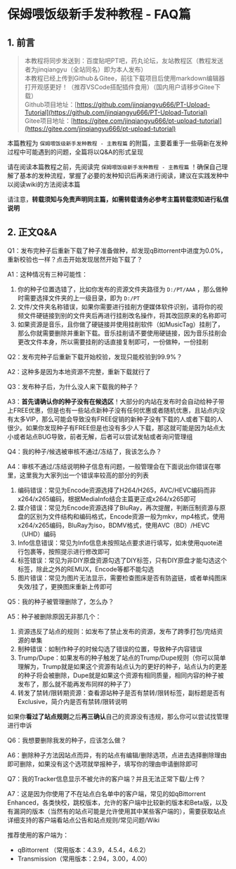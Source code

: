 # 保姆喂饭级新手发种教程 - FAQ篇

## 1. 前言

> 本教程将同步发送到：百度贴吧PT吧，药丸论坛，友站教程区（教程发送者为jinqiangyu（全站同名）即为本人发布）  
> 本教程已经上传到Github＆Gitee，前往下载项目后使用markdown编辑器打开观感更好！（推荐VSCode搭配插件食用）（国内用户请移步Gitee下载）  
> Github项目地址：[https://github.com/jinqiangyu666/PT-Upload-Tutorial](https://github.com/jinqiangyu666/PT-Upload-Tutorial)  
> Gitee项目地址：[https://gitee.com/jinqiangyu666/pt-upload-tutorial](https://gitee.com/jinqiangyu666/pt-upload-tutorial)  

本篇教程为 `保姆喂饭级新手发种教程 - 主教程篇` 的附篇，主要着重于一些萌新在发种过程中可能遇到的问题，全篇将以Q&A的形式呈现

请在阅读本篇教程之前，先阅读完 `保姆喂饭级新手发种教程 - 主教程篇` ！确保自己理解了基本的发种流程，掌握了必要的发种知识后再来进行阅读，建议在实践发种中以阅读wiki的方法阅读本篇

请注意，**转载须知与免责声明同主篇，如需转载请务必参考主篇转载须知进行私信说明**

## 2. 正文Q&A

Q1：发布完种子后重新下载了种子准备做种，却发现qBittorrent中进度为0.0%，重新校验也一样？点击开始发现居然开始下载了？

A1：这种情况有三种可能性：

1. 你的种子位置选错了，比如你发布的资源文件夹路径为 `D:/PT/AAA` ，那么做种时需要选择文件夹的上一级目录，即为 `D:/PT`
2. 文件/文件夹名称错误，如果你需要进行挂削方便媒体软件识别，请将你的视频文件硬链接到别的文件夹后再进行挂削改名操作，将其改回原来的名称即可
3. 如果资源是音乐，且你做了硬链接并使用挂削软件（如MusicTag）挂削了，那么你就需要删除并重新下载。音乐挂削请不要使用硬链接，因为音乐挂削会更改文件本身，所以需要挂削的话直接复制即可，一份做种，一份挂削

Q2：发布完种子后重新下载开始校验，发现只能校验到99.9%？

A2：这种多是因为本地资源不完整，重新下载就行了

Q3：发布种子后，为什么没人来下载我的种子？

A3：**首先请确认你的种子没有在候选区**！大部分的内站在发布时会自动给种子带上FREE优惠，但是也有一些站点新种子没有任何优惠或者随机优惠，且站点内没有太多VIP，那么可能会导致没有FREE促销的新种子没有下载的人或者下载的人很少。如果你发现种子有FREE但是也没有多少人下载，那这就可能是因为站点太小或者站点BUG导致，前者无解，后者可以尝试发帖或者询问管理组

Q4：我的种子/候选被审核不通过/冻结了，我该怎么办？

A4：审核不通过/冻结说明种子信息有问题，一般管理会在下面说出你错误在哪里，这里我为大家列出一个错误率较高的部分的列表

1. 编码错误：常见为Encode资源选择了H264/H265，AVC/HEVC编码而非x264/x265编码，根据MediaInfo结合主篇更正成x264/x265即可
2. 媒介错误：常见为Encode资源选择了BluRay，再次提醒，判断压制资源与原盘的区别为文件结构和编码格式，Encode资源一般为mkv，mp4格式，使用x264/x265编码，BluRay为iso，BDMV格式，使用AVC（BD）/HEVC（UHD）编码
3. Info信息错误：常见为Info信息未按照站点要求进行填写，如未使用quote进行包裹等，按照提示进行修改即可
4. 标签错误：常见为非DIY原盘资源勾选了DIY标签，只有DIY原盘才能勾选这个标签，除此之外的REMUX，Encode等都不能勾选
5. 图片错误：常见为图片无法显示，需要检查图床是否有防盗链，或者单纯图床失效/挂了，更换图床重新上传即可

Q5：我的种子被管理删除了，怎么办？

A5：种子被删除原因无非那几个：

1. 资源违反了站点的规则：如发布了禁止发布的资源，发布了跨季打包/完结资源的单集
2. 制种错误：如制作种子的时候勾选了错误的位置，导致种子内容错误
3. Trump/Dupe：如果发布的种子触发了站点的Trump/Dupe规则（你可以简单理解为，Trump就是如果这个资源有站点认为的更好的种子，站点认为的更差的种子将会被删除，Dupe就是如果这个资源有相同质量，相同内容的种子被发布了，那么就不能再发布同样的种子了）
4. 转发了禁转/限转期资源：查看源站种子是否有禁转/限转标签，副标题是否有Exclusive，简介内是否有禁转/限转说明

如果你**看过了站点规则**之后**再三确认**自己的资源没有违规，那么你可以尝试找管理进行申诉

Q6：我想要删除我发的种子，应该怎么做？

A6：删除种子方法因站点而异，有的站点有编辑/删除选项，点进去选择删除理由即可删除，如果没有这个选项就举报种子，填写你的理由申请删除即可

Q7：我的Tracker信息显示不被允许的客户端？并且无法正常下载/上传？

A7：这是因为你使用了不在站点白名单中的客户端，常见的如qBittorrent Enhanced，各类快校，跳校版本，允许的客户端中比较新的版本和Beta版，以及有漏洞的版本（当然有的站点可能是允许使用其中某些客户端的），需要获取站点详细支持的客户端看站点公告和站点规则/常见问题/Wiki

推荐使用的客户端为：

- qBittorrent （常用版本：4.3.9，4.5.4，4.6.2）
- Transmission（常用版本：2.94，3.00，4.00）
